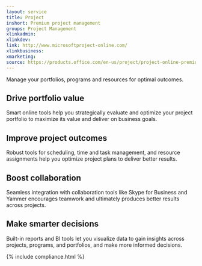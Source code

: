 ```yaml
---
layout: service
title: Project
inshort: Premium project management
groups: Project Management
xlinkadmin: 
xlinkdev: 
link: http://www.microsoftproject-online.com/
xlinkbusiness: 
xmarketing: 
source: https://products.office.com/en-us/project/project-online-premium
---
```

Manage your portfolios, programs and resources for optimal outcomes.

## Drive portfolio value
Smart online tools help you strategically evaluate and optimize your project portfolio to maximize its value and deliver on business goals. 

## Improve project outcomes
Robust tools for scheduling, time and task management, and resource assignments help you optimize project plans to deliver better results. 

## Boost collaboration
Seamless integration with collaboration tools like Skype for Business and Yammer encourages teamwork and ultimately produces better results across projects. 

## Make smarter decisions 
Built-in reports and BI tools let you visualize data to gain insights across projects, programs, and portfolios, and make more informed decisions. 

{% include compliance.html %}

